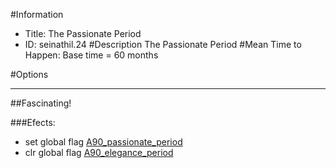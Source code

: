 #Information
 - Title: The Passionate Period
 - ID: seinathil.24
#Description
The Passionate Period
#Mean Time to Happen:
Base time = 60 months

#Options

___
##Fascinating!

###Efects:<ul><li>set global flag [A90_passionate_period](../flags/a90_passionate_period.md)</li><li>clr global flag [A90_elegance_period](../flags/a90_elegance_period.md)</li></ul>
